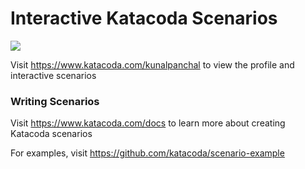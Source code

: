# Interactive Katacoda Scenarios

[![](http://shields.katacoda.com/katacoda/kunalpanchal/count.svg)](https://www.katacoda.com/kunalpanchal "Get your profile on Katacoda.com")

Visit https://www.katacoda.com/kunalpanchal to view the profile and interactive scenarios

### Writing Scenarios
Visit https://www.katacoda.com/docs to learn more about creating Katacoda scenarios

For examples, visit https://github.com/katacoda/scenario-example
